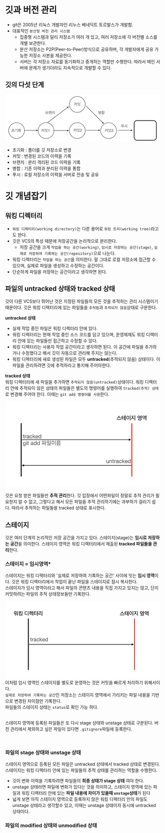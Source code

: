 # 깃과 버전 관리
- git은 2005년 리눅스 개발자인 리누스 베네딕트 토르발스가 개발함.
- 대표적인 `분산형 버전 관리 시스템` 
    - 집중형 시스템과 달리 저장소가 여러 개 있고, 여러 저장소에 각 버전별 소스를 개별 보관한다.
    - 분산 저장소는 P2P(Peer-to-Peer)방식으로 공유하며, 각 개발자에게 공유 가능한 저장소 사본을 제공한다.
    - 서버는 각 저장소 자료를 동기화하고 중개하는 역할만 수행한다. 따라서 메인 서버에 문제가 생기더라도 지속적으로 개발할 수 있다.
## 깃의 다섯 단계
![깃의 다섯 단계](images/img_1.png)
- 초기화 : 폴더를 깃 저장소로 변경
- 커밋 : 변경된 코드의 이력을 기록
- 브랜치 : 분리 격리된 코드 이력을 기록
- 병합 : 기존 이력과 분리된 이력을 통합
- 푸시 : 로컬 저장소의 이력을 서버로 전송 및 공유


# 깃 개념잡기
## 워킹 디렉터리
- `워킹 디렉터리(working directory)`는 다른 용어로 `워킹 트리(working tree)`라고도 한다.
- 깃은 VCS의 특성 때문에 저장공간을 논리적으로 분리한다.
  - 저장 공간을 크게 `작업을 하는 공간(working)`, `임시로 저장하는 공간(stage)`, `실제로 저장하여 기록하는 공간(repository)`으로 나눈다.
- 워킹 디렉터리는 `작업을 하는 공간`을 의미한다. 말 그대로 로컬 저장소에 접근할 수 있으며, 실제로 파일을 생성하고 수정하는 공간이다.
- 단순하게 파일을 저장하는 공간이라고 생각하면 된다.

## 파일의 untracked 상태와 tracked 상태
깃이 다른 VCS보다 뛰어난 것은 지정된 파일들의 모든 것을 추적하는 관리 시스템이기 때문이다. 깃은 워킹 디렉터리에 있는 파일들을 `추적됨`과 `추적되지 않음`상태로 구분한다.
  
  
**untracked 상태**   
- 실제 작업 중인 파일은 워킹 디렉터리 안에 있다.
- 워킹 디렉터리는 현재 작업 중인 소스 코드를 담고 있으며, 운영체제도 워킹 디렉터리 안에 있는 파일들만 접근하고 수정할 수 있다.
- 워킹 디렉터리는 사용자 작업 공간이라고 생각하면 된다. 이 공간에 파일을 추가하거나 수정했다고 해서 깃이 자동으로 관리해 주지는 않는다.
- 워킹 디렉터리에 새로 생성된 파일은 모두 **untracked**(추적되지 않음) 상태이다. 이 파일을 관리하려면 깃에 추적하라고 통지해 주어아한다.

**tracked 상태**   
워킹 디렉터리에 새 파일을 추가하면  `추적되지 않음(untracked)`상태이다. 워킹 디렉터리 안에 추적되이 않은 상태의 파일들은 별도의 명령어를 실행하여 `tracked(추적) 상태`로 변경해 주어야 한다. 이때는 `git add 명령어를 사용`한다.      

![워킹 디렉터리](images/img_2.png)  

깃은 요청 받은 파일들만 **추적 관리**한다. 깃 입장에서 어떤파일이 정말로 추적 관리가 필요한지 알 수 없고, 그렇다고 해서 모든 파일을 추적 관리하기에는 과부하가 걸리기 쉽다.
따라서 추적하는 파일들을 tracked 상태로 표시한다.    


## 스테이지
깃은 여러 단계의 논리적인 저장 공간을 가지고 있다. 스테이지(stage)는 **임시로 저장하는 공간**을 의미한다. 스테이지 영역은 워킹 디렉터리에서 제출된 **tracked 파일들을 관리**한다.  

### 스테이지 = 임시영역*
스테이지는 워킹 디렉터리와 '실제로 저장하여 기록하는 공간' 사이에 잇는 **임시 영역**이다. 깃은 워킹 디렉터리에서 작업이 끝난 파일을 스테이지로 잠시 복사한다.  
스테이지가 임시 영역이라고 해서 파일의 콘텐츠 내용을 직접 가지고 있지는 않고, 단지 커밋하려는 파일의 추적 상태정보들만 기록한다.

![스테이지](images/img_3.png)    
이처럼 임시 영역인 스테이지를 별도로 운영하는 것은 커밋을 빠르게 처리하기 위해서이다.  
`실제로 저장하여 기록하는 공간`인 저장소는 스테이지 영역에서 가리키는 파일 내용을 기반으로 변경된 차이점만 기록한다.  
파일들의 스테이지 상태는 `status`로 확인 가능 하다.  
<br/>   

스테이지 영역에 등록된 파일들은 또 다시 stage 상태와 unstage 상태로 구분된다. 버전 관리에서 제외하고 싶은 파일이 있다면 `.gitignore`파일에 등록한다.   

<br/>   

### 파일의 stage 상태와 unstage 상태
스테이지 영역으로 등록된 모든 파일은 untracked 상태에서 tracked 상태로 변경된다.  
스테이지는 워킹 디렉터리 안에 있는 파일들의 추적 상태를 관리하는 역할을 수행한다.
- 깃이 변화 이력을 기록하려면 파일들의 **최종 상태가 stage 상태** 여야 한다.
- unstage 상태라면 파일에 변화가 있다는 것을 의미하고, 스테이지 영역에 있는 파일과 워킹 디렉터리 안에 있는 **파일 내용에 차이가 있을때 `unstage`상태**가 된다
- 넓게 보면 아직 스테이지 영역으로 등록하지 않은 워킹 디렉터리 안의 파일도 unstage 상태라고 생각할수 있고, 이때는 unstage 상태이자 동시에 untracked 상태이다.  

### 파일의 modified 상태와 unmodified 상태 